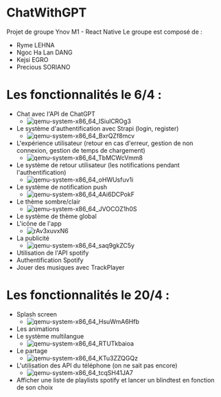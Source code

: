 # ChatWithGPT

Projet de groupe Ynov M1 - React Native
Le groupe est composé de :

- Ryme LEHNA
- Ngoc Ha Lan DANG
- Kejsi EGRO
- Precious SORIANO

# Les fonctionnalités le 6/4 :

- Chat avec l'API de ChatGPT
  - ![qemu-system-x86_64_ISiulCROg3](https://user-images.githubusercontent.com/56402276/233753016-dccec13c-4c75-4d19-80b9-0113c4c5158c.gif)
- Le système d'authentification avec Strapi (login, register)
  - ![qemu-system-x86_64_BxrQZf8mcv](https://user-images.githubusercontent.com/56402276/233780009-eca0de37-0f7d-4ef9-952f-f43cb425ae5c.gif)
- L'expérience utilisateur (retour en cas d'erreur, gestion de non connexion, gestion de temps de chargement)
  - ![qemu-system-x86_64_TbMCWcVmm8](https://user-images.githubusercontent.com/56402276/233752225-f8114de7-7b56-4ddd-9cb7-938d4db609b3.gif)
- Le système de retour utilisateur (les notifications pendant l'authentification)
  - ![qemu-system-x86_64_oHWUsfuv1i](https://user-images.githubusercontent.com/56402276/233780021-664053e5-2586-4c73-b81e-e7d6636e9a3f.gif)
- Le système de notification push
  - ![qemu-system-x86_64_4Ai6DCPokF](https://user-images.githubusercontent.com/56402276/233752146-474c0c80-d07d-4e83-9fc9-db6ea436709a.gif)
- Le thème sombre/clair
  - ![qemu-system-x86_64_JVOCOZ1h0S](https://user-images.githubusercontent.com/56402276/233752132-cd94101c-79f5-42ac-92ff-d182a67402b4.gif)
- Le système de thème global
- L'icône de l'app
  - ![rAv3xuvxN6](https://user-images.githubusercontent.com/56402276/233752036-bda74eaf-2fe3-4505-9252-3ceeabc1fc7c.gif)
- La publicité
  - ![qemu-system-x86_64_saq9gkZC5y](https://user-images.githubusercontent.com/56402276/233752103-1a6ea8b4-aba0-4a33-adb0-224419084649.gif)
- Utilisation de l'API spotify
- Authentification Spotify
- Jouer des musiques avec TrackPlayer

# Les fonctionnalités le 20/4 :

- Splash screen
  - ![qemu-system-x86_64_HsuWmA6Hfb](https://user-images.githubusercontent.com/56402276/233752073-779660d7-4ba4-4df4-9f1f-9cd972a86dc5.gif)
- Les animations
- Le système multilangue
  - ![qemu-system-x86_64_RTUTkbaioa](https://user-images.githubusercontent.com/56402276/233751994-38e211ec-abaf-446c-a90a-733b95835d36.gif)
- Le partage
  - ![qemu-system-x86_64_KTu3ZZQGQz](https://user-images.githubusercontent.com/56402276/233752009-638b4873-9511-4d95-a8bd-848dc4ed8128.gif)
- L'utilisation des API du téléphone (on ne sait pas encore)
  - ![qemu-system-x86_64_tcqSH41JA7](https://user-images.githubusercontent.com/56402276/233752257-cd1207cd-16ed-4887-ac43-1f3ad8560268.gif)
- Afficher une liste de playlists spotify et lancer un blindtest en fonction de son choix
